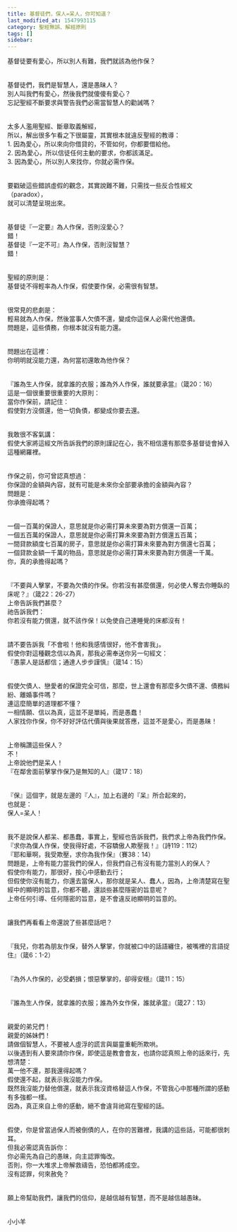 ```yaml
---
title: 基督徒們，保人=呆人，你可知道？
last_modified_at: 1547993115
category: 聖經無誤、解經原則
tags: []
sidebar: 
---
```


<p>基督徒要有愛心，所以別人有難，我們就該為他作保？<br/><!--more--><br/><br/>基督徒們，我們是智慧人，還是愚昧人？<br/>別人叫我們有愛心，然後我們就傻傻有愛心？<br/>忘記聖經不斷要求與警告我們必需當智慧人的勸誡嗎？<br/><br/><br/>太多人濫用聖經、斷章取義解經，<br/>所以，解出很多乍看之下很屬靈，其實根本就違反聖經的教導：<br/>1.	因為愛心，所以來向你借貸的，不管如何，你都要借給他。<br/>2.	因為愛心，所以信徒任何主動的要求，你都該滿足。<br/>3.	因為愛心，所以別人來找你，你就必需作保。<br/><br/><br/>要戳破這些錯誤虛假的觀念，其實說難不難，只需找一些反合性經文（paradox），<br/>就可以清楚呈現出來。<br/><br/><br/>基督徒『一定要』為人作保，否則沒愛心？<br/>錯！<br/>基督徒『一定不可』為人作保，否則沒智慧？<br/>錯！<br/><br/><br/>聖經的原則是：<br/>基督徒不得輕率為人作保，假使要作保，必需很有智慧。<br/><br/><br/>很常見的悲劇是：<br/>輕易就為人作保，然後當事人欠債不還，變成你這保人必需代他還債。<br/>問題是，這些債務，你根本就沒有能力還。<br/><br/><br/>問題出在這裡：<br/>你明明就沒能力還，為何當初還敢為他作保？<br/><br/><br/>『誰為生人作保，就拿誰的衣服；誰為外人作保，誰就要承當』（箴20：16）<br/>這是一個很重要很重要的大原則：<br/>當你作保前，請記住：<br/>假使對方沒償還，他一切負債，都變成你要去還。<br/><br/><br/>我敢很不客氣講：<br/>假使大家將這經文所告訴我們的原則謹記在心，我不相信還有那麼多基督徒會掉入這種網羅裡。<br/><br/><br/>作保之前，你可曾認真想過：<br/>你保證的金額與內容，就有可能是未來你全部要承擔的金額與內容？<br/>問題是：<br/>你承擔得起嗎？<br/><br/><br/>一個一百萬的保證人，意思就是你必需打算未來要為對方償還一百萬；<br/>一個五百萬的保證人，意思就是你必需打算未來要為對方償還五百萬；<br/>一間貸款額度七百萬的房子，意思就是你必需打算未來要為對方償還七百萬；<br/>一個貸款金額一千萬的物品，意思就是你必需打算未來要為對方償還一千萬。<br/>你，真的承擔得起嗎？<br/><br/><br/>『不要與人擊掌，不要為欠債的作保。你若沒有甚麼償還，何必使人奪去你睡臥的床呢？』（箴22：26-27）<br/>上帝告訴我們甚麼？<br/>祂告訴我們：<br/>你若沒有能力償還，就不該作保！以免使自己連睡覺的床都沒有！<br/><br/><br/>請不要告訴我「不會啦！他和我感情很好，他不會害我」。<br/>假使你對這種觀念信以為真，那我必需奉送你另一句經文：<br/>『愚蒙人是話都信；通達人步步謹慎』（箴14：15）<br/><br/><br/>假使欠債人、戀愛者的保證完全可信，那麼，世上還會有那麼多欠債不還、債務糾紛、離婚事件嗎？<br/>連這麼簡單的道理都不懂？<br/>一相情願、信以為真，這並不是單純，而是愚蠢！<br/>人家找你作保，你不好好評估代價與後果就答應，這並不是愛心，而是愚昧！<br/><br/><br/>上帝稱讚這些保人？<br/>不！<br/>上帝說他們是呆人！<br/>『在鄰舍面前擊掌作保乃是無知的人』（箴17：18）<br/><br/><br/>『保』這個字，就是左邊的『人』，加上右邊的『呆』所合起來的，<br/>也就是：<br/>保人=呆人！<br/><br/><br/>我不是說保人都呆、都愚蠢，事實上，聖經也告訴我們，我們求上帝為我們作保。<br/>『求你為僕人作保，使我得好處，不容驕傲人欺壓我！』（詩119：112）<br/>『耶和華啊，我受欺壓，求你為我作保』（賽38：14）<br/>問題是，上帝有能力當我們的保人，但我們自己有沒有能力當別人的保人？<br/>假使你有能力，那很好，按心中感動去行；<br/>但假使你沒有能力，你還去當保人，那你就是呆人、蠢人，因為，上帝清楚寫在聖經中的顯明的旨意，你都不聽，還談些甚麼隱密的旨意呢？<br/>上帝任何引導、任何隱密的旨意，是不會違反祂顯明的旨意的。<br/><br/><br/>讓我們再看看上帝還說了些甚麼話吧？<br/><br/><br/>『我兒，你若為朋友作保，替外人擊掌，你就被口中的話語纏住，被嘴裡的言語捉住』（箴6：1-2）<br/><br/><br/>『為外人作保的，必受虧損；恨惡擊掌的，卻得安穩』（箴11：15）<br/><br/><br/>『誰為生人作保，就拿誰的衣服；誰為外女作保，誰就承當』（箴27：13）<br/><br/><br/>親愛的弟兄們！<br/>親愛的姊妹們！<br/>請做個智慧人，不要被人虛浮的謊言與屬靈重軛所欺哄。<br/>以後遇到有人要來請你作保，即使這是教會會友，也請你認真照上帝的話來行，先想清楚：<br/>萬一他不還，那我還得起嗎？<br/>假使還不起，就表示我沒能力作保。<br/>既然我沒能力替他償還，就表示我沒資格替這人作保，不管我心中那種所謂的感動有多強都一樣。<br/>因為，真正來自上帝的感動，絕不會違背祂寫在聖經的話。<br/><br/><br/>假使，你是曾當過保人而被倒債的人，在你的苦難裡，我講的這些話，可能都很刺耳。<br/>但我必需認真告訴你：<br/>你必需先為自己的愚昧，向主認罪悔改。<br/>否則，你一大堆求上帝解救禱告，恐怕都將成空。<br/>沒有認罪，何來赦免？<br/><br/><br/>願上帝幫助我們，讓我們的信仰，是越信越有智慧，而不是越信越愚昧。<br/><br/><br/>小小羊</p>
